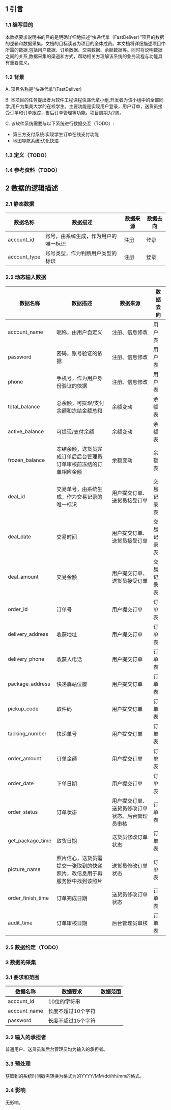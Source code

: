 ## 1 引言

### 1.1 编写目的

本数据要求说明书的目的是明确详细地描述“快递代拿（FastDeliver）”项目的数据的逻辑和数据采集。文档的目标读者为项目的全体成员。本文档将详细描述项目中所需的数据,包括用户数据、订单数据、交易数据、余额数据等。同时将说明数据之间的关系,数据采集的渠道和方式，帮助相关方理解该系统的业务流程与功能具有重要意义。

### 1.2 背景

A. 项目名称是“快递代拿”(FastDeliver)

B. 本项目的任务提出者为软件工程课程快递代拿小组,开发者为该小组中的全部同学,用户为集美大学的在校学生。主要功能是实现用户登录，用户订单，送货员接受订单和订单跟踪，售后订单管理等功能。项目周期为2周。

C. 该软件系统需要与以下系统进行数据交互（TODO）:

* 第三方支付系统:实现学生订单在线支付功能
* 地图导航系统:优化快递

### 1.3 定义（TODO）

### 1.4 参考资料（TODO）

## 2 数据的逻辑描述

### 2.1 静态数据

| 数据名称         | 数据描述               | 数据来源 | 数据去向 |
| ------------ | ------------------ | ---- | ---- |
| account_id   | 账号，由系统生成，作为用户的唯一标识 | 注册   | 登录   |
| account_type | 账号类型，作为判断用户类型的标识   | 注册   | 登录   |

### 2.2 动态输入数据

| 数据名称              | 数据描述                                 | 数据来源                     | 数据去向                            |
| ----------------- | ------------------------------------ | ------------------------ | ------------------------------- |
| account_name      | 昵称，由用户自定义                            | 注册、信息修改                  | 用户表                             |
| password          | 密码，账号验证的依据                           | 注册、信息修改                  | 用户表                             |
| phone             | 手机号，作为用户身份验证的依据                      | 注册、信息修改                  | 用户表                             |
| total_balance     | 总余额，可提现/支付余额和冻结金额总和                  | 余额变动                     | 余额表                             |
| active_balance    | 可提现/支付余额                             | 余额变动                     | 余额表                             |
| frozen_balance    | 冻结余额，送货员完成订单后后台管理员订单审核前冻结的订单相应金额     | 余额变动                     | 余额表                             |
| deal_id           | 交易单号，由系统生成，作为交易记录的唯一标识               | 用户提交订单、送货员接受订单           | 交易记录表                           |
| deal_date         | 交易时间                                 | 用户提交订单、送货员接受订单           | 交易记录表                           |
| deal_amount       | 交易金额                                 | 用户提交订单、送货员接受订单           | 交易记录表                           |
| order_id          | 订单号                                  | 用户提交订单                   | 订单表                             |
| delivery_address  | 收获地址                                 | 用户提交订单                   | 订单表                             |
| delivery_phone    | 收获人电话                                | 用户提交订单                   | 订单表                             |
| package_address   | 快递驿站位置                               | 用户提交订单                   | 订单表                             |
| pickup_code       | 取件码                                  | 用户提交订单                   | 订单表                             |
| tacking_number    | 快递单号                                 | 用户提交订单                   | 订单表 |
| order_amount      | 订单金额                                 | 用户提交订单                   | 订单表                             |
| order_date        | 下单日期                                 | 用户提交订单                   | 订单表                             |
| order_status      | 订单状态                                 | 用户提交订单、送货员修改订单状态、后台管理员审核 | 订单表                             |
| get_package_time  | 取货日期                                 | 送货员修改订单状态                | 订单表                             |
| picture_name      | 照片信心，送货员需提交一张取到的快递照片，改信息用于再服务器中找到该照片 | 送货员修改订单状态                | 订单表                             |
| order_finish_time | 订单完成日期                               | 送货员修改订单状态                | 订单表                             |
| audit_time        | 订单审核日期                               | 后台管理员审核                  | 订单表                             |

### 2.5 数据约定（TODO）



### 3 数据的采集

### 3.1 要求和范围

| 数据名称         | 数据要求       | 数据范围 |
| ------------ | ---------- | ---- |
| account_id   | 10位的字符串    |      |
| account_name | 长度不超过10个字符 |      |
| password     | 长度不超过15个字符 |      |

### 3.2 输入的承担者

普通用户、送货员和后台管理员均为输入的承担者。

### 3.3 预处理

获取到的系统时间戳需转换为格式为的YYYY/MM/dd/hh/mm的格式。

### 3.4 影响

无影响。
